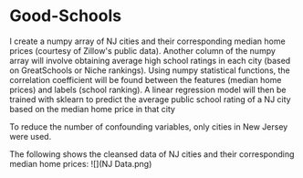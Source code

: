 # Good-Schools
I create a numpy array of NJ cities and their corresponding median home prices (courtesy of Zillow's public data). Another column of the numpy array will involve obtaining average high school ratings in each city (based on GreatSchools or Niche rankings). Using numpy statistical functions, the correlation coefficient will be found between the features (median home prices) and labels (school ranking). A linear regression model will then be trained with sklearn to predict the average public school rating of a NJ city based on the median home price in that city

To reduce the number of confounding variables, only cities in New Jersey were used.  

The following shows the cleansed data of NJ cities and their corresponding median home prices:
![](NJ Data.png)

